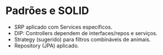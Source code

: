 # Padrões e SOLID
- SRP aplicado com Services específicos.
- DIP: Controllers dependem de interfaces/repos e serviços.
- Strategy (sugerido) para filtros combináveis de animais.
- Repository (JPA) aplicado.
